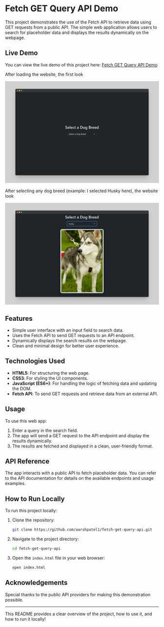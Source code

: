 # Fetch GET Query API Demo

This project demonstrates the use of the Fetch API to retrieve data using GET requests from a public API. The simple web application allows users to search for placeholder data and displays the results dynamically on the webpage.

## Live Demo

You can view the live demo of this project here: [Fetch GET Query API Demo](https://aarshpatel1.github.io/fetch-get-query-api/)

After loading the website, the first look

![Website Screenshot](screenshots/screenshot1.png)

After selecting any dog breed (example: I selected Husky here), the website look

![Website Screenshot](screenshots/screenshot2.png)

## Features

- Simple user interface with an input field to search data.
- Uses the Fetch API to send GET requests to an API endpoint.
- Dynamically displays the search results on the webpage.
- Clean and minimal design for better user experience.

## Technologies Used

- **HTML5**: For structuring the web page.
- **CSS3**: For styling the UI components.
- **JavaScript (ES6+)**: For handling the logic of fetching data and updating the DOM.
- **Fetch API**: To send GET requests and retrieve data from an external API.

## Usage

To use this web app:

1. Enter a query in the search field.
2. The app will send a GET request to the API endpoint and display the results dynamically.
3. The results are fetched and displayed in a clean, user-friendly format.

## API Reference

The app interacts with a public API to fetch placeholder data. You can refer to the API documentation for details on the available endpoints and usage examples.

## How to Run Locally

To run this project locally:

1. Clone the repository:  
   ```bash
   git clone https://github.com/aarshpatel1/fetch-get-query-api.git
   ```

2. Navigate to the project directory:  
   ```bash
   cd fetch-get-query-api
   ```

3. Open the `index.html` file in your web browser:
   ```bash
   open index.html
   ```


## Acknowledgements

Special thanks to the public API providers for making this demonstration possible.

---

This README provides a clear overview of the project, how to use it, and how to run it locally!
